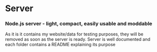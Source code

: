 # Server
### Node.js server - light, compact, easily usable and moddable ###
As it is it contains my website/data for testing purposes, they will be removed as soon as the server is ready.
Server is well documented and each folder contains a README explaining its purpose
